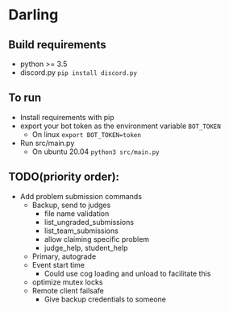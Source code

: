 # Darling


## Build requirements
  - python  >= 3.5
  - discord.py `pip install discord.py`

## To run
  - Install requirements with pip
  - export your bot token as the environment variable `BOT_TOKEN`
    - On linux `export BOT_TOKEN=token`
  - Run src/main.py
    - On ubuntu 20.04 `python3 src/main.py`

## TODO(priority order): 
- Add problem submission commands
  - Backup, send to judges
      - file name validation
      - list_ungraded_submissions
      - list_team_submissions
      - allow claiming specific problem
      - judge_help, student_help
  - Primary, autograde
  - Event start time
    - Could use cog loading and unload to facilitate this
  - optimize mutex locks
  - Remote client failsafe
     - Give backup credentials to someone
